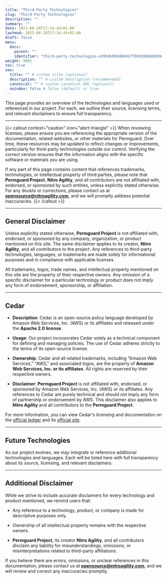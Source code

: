 ```yaml
---
title: "Third-Party Technologies"
slug: "Third-Party Technologies"
description: ""
summary: ""
date: 2023-08-20T17:14:43+01:00
lastmod: 2023-08-20T17:14:43+01:00
draft: false
menu:
  docs:
    parent: ""
    identifier: "third-party-technologies-e3954b069d68457f90d108860b59dd87"
weight: 9001
toc: true
seo:
  title: "" # custom title (optional)
  description: "" # custom description (recommended)
  canonical: "" # custom canonical URL (optional)
  noindex: false # false (default) or true
---
```

This page provides an overview of the technologies and languages used or referenced in our project. For each, we outline their source, licensing terms, and relevant disclaimers to ensure full transparency.

---

{{< callout context="caution" icon="alert-triangle" >}}
When reviewing licenses, please ensure you are referencing the appropriate version of the documentation, related websites, or other materials for Permguard. Over time, these resources may be updated to reflect changes or improvements, particularly for third-party technologies outside our control. Verifying the correct version ensures that the information aligns with the specific software or materials you are using.

If any part of this page contains content that references trademarks, technologies, or intellectual property of third parties, please note that **Permguard Project**, **Nitro Agility**, and all contributors are not affiliated with, endorsed, or sponsored by such entities, unless explicitly stated otherwise. For any doubts or corrections, please contact us at **opensource@nitroagility.com**, and we will promptly address potential inaccuracies.
{{< /callout >}}

---

## General Disclaimer

Unless explicitly stated otherwise, **Permguard Project** is not affiliated with, endorsed, or sponsored by any company, organization, or product mentioned on this site. The same disclaimer applies to its creator, **Nitro Agility**, and all contributors to the project. Any references to third-party technologies, languages, or trademarks are made solely for informational purposes and in compliance with applicable licenses.

All trademarks, logos, trade names, and intellectual property mentioned on this site are the property of their respective owners. Any omission of a specific disclaimer for a particular technology or product does not imply any form of endorsement, sponsorship, or affiliation.

---

## Cedar

- **Description**:
  Cedar is an open-source policy language developed by Amazon Web Services, Inc. (AWS) or its affiliates and released under the **Apache 2.0 license**.

- **Usage**:
  Our project incorporates Cedar solely as a technical component for defining and managing policies. The use of Cedar adheres strictly to the terms of its open-source license.

- **Ownership**:
  Cedar and all related trademarks, including "Amazon Web Services," "AWS," and associated logos, are the property of **Amazon Web Services, Inc. or its affiliates**. All rights are reserved by their respective owners.

- **Disclaimer**:
  **Permguard Project** is not affiliated with, endorsed, or sponsored by Amazon Web Services, Inc. (AWS) or its affiliates. Any references to Cedar are purely technical and should not imply any form of partnership or endorsement by AWS. This disclaimer also applies to **Nitro Agility** and all contributors to the **Permguard Project**.

For more information, you can view Cedar's licensing and documentation on the [official ledger](https://github.com/cedar-policy/cedar) and its [official site](https://www.cedarpolicy.com/en).

---

## Future Technologies

As our project evolves, we may integrate or reference additional technologies and languages. Each will be listed here with full transparency about its source, licensing, and relevant disclaimers.

---

## Additional Disclaimer

While we strive to include accurate disclaimers for every technology and product mentioned, we remind users that:

- Any reference to a technology, product, or company is made for descriptive purposes only.

- Ownership of all intellectual property remains with the respective owners.

- **Permguard Project**, its creator **Nitro Agility**, and all contributors disclaim any liability for misunderstandings, omissions, or misinterpretations related to third-party affiliations.

If you believe there are errors, omissions, or unclear references in this documentation, please contact us at **opensource@nitroagility.com**, and we will review and correct any inaccuracies promptly.
